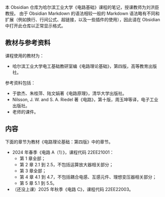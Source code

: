 本 Obsidian 仓库为哈尔滨工业大学《电路基础》课程的笔记，授课教师为刘洪臣教授。
由于 Obsidian Markdown 的语法相较一般的 Markdown 语法略有不同和扩展（例如换行、行间公式、超链接，以及一些插件的使用），因此请在 Obsidian 中打开此仓库以正常显示格式。
## 教材与参考资料
课程使用的教材为：
- 哈尔滨工业大学电工基础教研室编《电路理论基础》，第四版，高等教育出版社。

参考资料包括：
- 于歆杰、朱桂萍、陆文娟著《电路原理》，清华大学出版社。
- Nilsson, J. W. and S. A. Riedel 著《电路》，第十版，周玉坤等译，电子工业出版社。
- 老师的课件。
## 内容
下面的章节为教材《电路理论基础：第四版》中的章节。
- 2024 年春季《电路 A（1）》，课程代码 22EE21001：
	- 第 1 章全部；
	- 第 2 章 2.1 到 2.5，不包括运算放大器相关部分；
	- 第 3 章全部；
	- 第 4 章 4.1 到 4.7，不包括耦合电感、互感元件、理想变压器相关部分；
	- 第 5 章 5.1 到 5.5。
- （还没上课）2025 年秋季《电路 C》，课程代码 22EE22003。